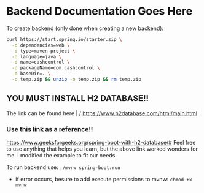 # Backend Documentation Goes Here

To create backend (only done when creating a new backend): 

```bash
curl https://start.spring.io/starter.zip \
  -d dependencies=web \
  -d type=maven-project \
  -d language=java \
  -d name=cashcontrol \
  -d packageName=com.cashcontrol \
  -d baseDir=. \
  -o temp.zip && unzip -o temp.zip && rm temp.zip
```
## YOU MUST INSTALL H2 DATABASE!!
The link can be found here 
 |
 \/
https://www.h2database.com/html/main.html

### Use this link as a reference!!
https://www.geeksforgeeks.org/spring-boot-with-h2-database/#
Feel free to use anything that helps you learn, but the above link worked wonders for me.
I modified the example to fit our needs.

To run backend use: `./mvnw spring-boot:run`
 - if error occurs, besure to add execute permissions to mvnw: `chmod +x mvnw`

